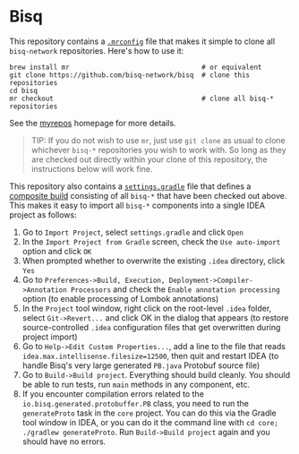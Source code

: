 # Bisq

This repository contains a [`.mrconfig`](.mrconfig) file that makes it simple to clone all `bisq-network` repositories. Here's how to use it:

    brew install mr                                 # or equivalent
    git clone https://github.com/bisq-network/bisq  # clone this repositories
    cd bisq
    mr checkout                                     # clone all bisq-* repositories

See the [myrepos](https://myrepos.branchable.com/) homepage for more details.

> TIP: If you do not wish to use `mr`, just use `git clone` as usual to clone whichever `bisq-*` repositories you wish to work with. So long as they are checked out directly within your clone of this repository, the instructions below will work fine.

This repository also contains a [`settings.gradle`](settings.gradle) file that defines a [composite build](https://docs.gradle.org/current/userguide/composite_builds.html) consisting of all `bisq-*` that have been checked out above. This makes it easy to import all `bisq-*` components into a single IDEA project as follows:

 1. Go to `Import Project`, select `settings.gradle` and click `Open`
 1. In the `Import Project from Gradle` screen, check the `Use auto-import` option and click `OK`
 1. When prompted whether to overwrite the existing `.idea` directory, click `Yes`
 1. Go to `Preferences->Build, Execution, Deployment->Compiler->Annotation Processors` and check the `Enable annotation processing` option (to enable processing of Lombok annotations)
 1. In the `Project` tool window, right click on the root-level `.idea` folder, select `Git->Revert...` and click OK in the dialog that appears (to restore source-controlled `.idea` configuration files that get overwritten during project import)
 1. Go to `Help->Edit Custom Properties...`, add a line to the file that reads `idea.max.intellisense.filesize=12500`, then quit and restart IDEA (to handle Bisq's very large generated `PB.java` Protobuf source file)
 1. Go to `Build->Build project`. Everything should build cleanly. You should be able to run tests, run `main` methods in any component, etc.
 1. If you encounter compilation errors related to the `io.bisq.generated.protobuffer.PB` class, you need to run the `generateProto` task in the `core` project. You can do this via the Gradle tool window in IDEA, or you can do it the command line with `cd core; ./gradlew generateProto`. Run `Build->Build project` again and you should have no errors.
